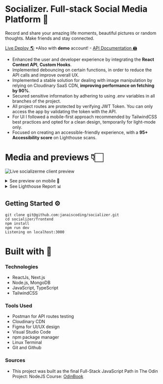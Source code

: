 # Socializer. Full-stack Social Media Platform 🫶

Record and share your amazing life moments, beautiful pictures or random thoughts. Make friends and stay connected.

[Live Deploy 🌎](https://socializerme.vercel.app/) *Also with **demo** account! - [API Documentation 🖨️](https://github.com/janaiscoding/socializer/tree/main/backend#readme)

- Enhanced the user and developer experience by integrating the **React Context API**, **Custom Hooks**.
- Implemented debouncing on certain functions, in order to reduce the API calls and improve overall UX.
- Implemented a stable solution for dealing with image manipulation by relying on Cloudinary SaaS CDN, **improving performance on fetching by 90%**.
- Secured sensitive information by adhering to using .env variables in all branches of the project.
- All project routes are protected by verifying JWT Token. You can only access the app by validating the token with the API.
- For UI I followed a mobile-first approach recommended by TailwindCSS best practices and opted for a clean design, temporarily for light-mode only.
- Focused on creating an accessible-friendly experience, with a **95+ Accessibility score** on Lighthouse scans.

# Media and previews 👇🏻

![Live socializerme client preview](https://github.com/janaiscoding/socializer/blob/main/frontend/public/assets/preview_desktop.gif)

<details>
<summary> See preview on mobile 📱 </summary>
<br>

![Live socializerme mobile preview](https://github.com/janaiscoding/socializer/blob/main/frontend/public/assets/preview_mobile.gif)

</details>

<details>
<summary> See Lighthouse Report 📊</summary>
<br>

![Lighthouse report](https://github.com/janaiscoding/socializer/blob/main/frontend/public/assets/lighthouse_reports.png)

</details>

## Getting Started ⚙️

```
git clone git@github.com:janaiscoding/socializer.git
cd socializer/frontend
npm install
npm run dev
Listening on localhost:3000
```

# Built with 🧰

### Technologies

- ReactJs, Next.js
- Node.js, MongoDB
- JavaScript, TypeScript
- TailwindCSS

### Tools Used

- Postman for API routes testing
- Cloudinary CDN
- Figma for UI/UX design
- Visual Studio Code
- npm package manager
- Linux Terminal
- Git and Github

### Sources

- This project was built as the final Full-Stack JavaScript Path in The Odin Project: NodeJS Course: [OdinBook](https://www.theodinproject.com/lessons/nodejs-odin-book)
